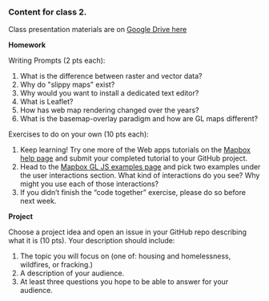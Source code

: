 ### Content for class 2. 

Class presentation materials are on [Google Drive here](https://docs.google.com/presentation/d/1nNNup7iSOsG-xhoxhEWfkNDnwiH74qQ1BbSGji2ql_4/edit#slide=id.g643643ac23_0_34)

__Homework__

Writing Prompts (2 pts each):

1. What is the difference between raster and vector data?
2. Why do "slippy maps" exist?
3. Why would you want to install a dedicated text editor?
4. What is Leaflet?
5. How has web map rendering changed over the years?
6. What is the basemap-overlay paradigm and how are GL maps different?

Exercises to do on your own (10 pts each):

1. Keep learning! Try one more of the Web apps tutorials on the [Mapbox help page](https://docs.mapbox.com/help/tutorials/#web-apps) and submit your completed tutorial to your GitHub project.
2. Head to the [Mapbox GL JS examples page](https://docs.mapbox.com/mapbox-gl-js/examples/) and pick two examples under the user interactions section. What kind of interactions do you see? Why might you use each of those interactions?
3. If you didn’t finish the “code together” exercise, please do so before next week.


__Project__

Choose a project idea and open an issue in your GitHub repo describing what it is (10 pts). Your description should include:

1. The topic you will focus on (one of: housing and homelessness, wildfires, or fracking.)
2. A description of your audience.
3. At least three questions you hope to be able to answer for your audience.


